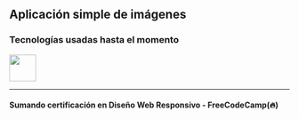 <h2>Aplicación simple de imágenes</h2>

<h3>Tecnologías usadas hasta el momento</h3>
	<img src="https://skillicons.dev/icons?i=html" width="48" height="48"/>     
<br>
<hr>
<h4>Sumando certificación en Diseño Web Responsivo - FreeCodeCamp(🔥)</h4>
